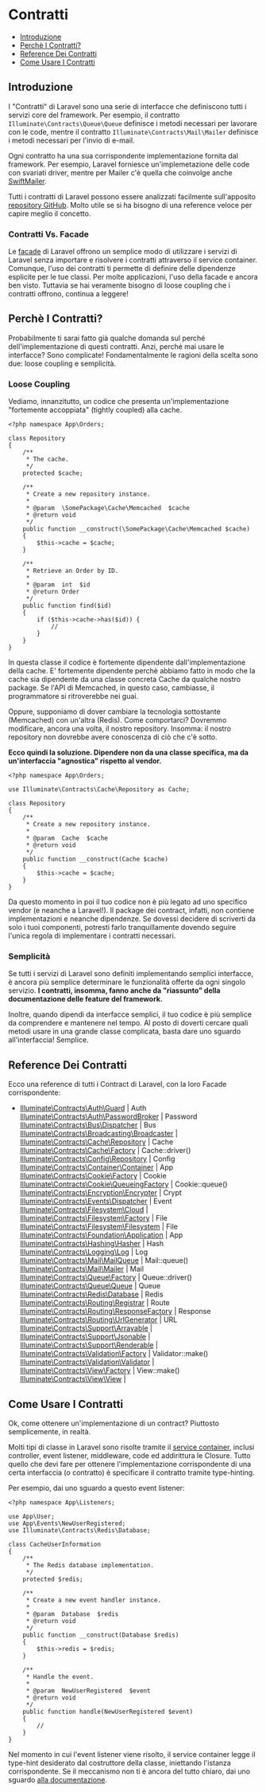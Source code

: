 # Contratti

- [Introduzione](#introduzione)
- [Perchè I Contratti?](#perche-contratti)
- [Reference Dei Contratti](#reference-contratti)
- [Come Usare I Contratti](#come-usare-contratti)

<a name="introduzione"></a>
## Introduzione

I "Contratti" di Laravel sono una serie di interfacce che definiscono tutti i servizi core del framework. Per esempio, il contratto `Illuminate\Contracts\Queue\Queue` definisce i metodi necessari per lavorare con le code, mentre il contratto `Illuminate\Contracts\Mail\Mailer` definisce i metodi necessari per l'invio di e-mail.

Ogni contratto ha una sua corrispondente implementazione fornita dal framework. Per esempio, Laravel forniesce un'implemetazione delle code con svariati driver, mentre per Mailer c'è quella che coinvolge anche [SwiftMailer](http://swiftmailer.org/).

Tutti i contratti di Laravel possono essere analizzati facilmente sull'apposito [repository GitHub](https://github.com/illuminate/contracts). Molto utile se si ha bisogno di una reference veloce per capire meglio il concetto.

### Contratti Vs. Facade

Le [facade](/documentazione/5.1/facade) di Laravel offrono un semplice modo di utilizzare i servizi di Laravel senza importare e risolvere i contratti attraverso il service container. Comunque, l'uso  dei contratti ti permette di definire delle dipendenze esplicite per le tue classi. Per molte applicazioni, l'uso della facade e ancora ben visto. Tuttavia se hai veramente bisogno di loose coupling che i contratti offrono, continua a leggere!

<a name="perche-contratti"></a>
## Perchè I Contratti?

Probabilmente ti sarai fatto già qualche domanda sul perché dell'implementazione di questi contratti. Anzi, perché mai usare le interfacce? Sono complicate! Fondamentalmente le ragioni della scelta sono due: loose coupling e semplicità.

### Loose Coupling

Vediamo, innanzitutto, un codice che presenta un'implementazione "fortemente accoppiata" (tightly coupled) alla cache. 

	<?php namespace App\Orders;

	class Repository
	{
		/**
		 * The cache.
		 */
		protected $cache;

		/**
		 * Create a new repository instance.
		 *
		 * @param  \SomePackage\Cache\Memcached  $cache
		 * @return void
		 */
		public function __construct(\SomePackage\Cache\Memcached $cache)
		{
			$this->cache = $cache;
		}

		/**
		 * Retrieve an Order by ID.
		 *
		 * @param  int  $id
		 * @return Order
		 */
		public function find($id)
		{
			if ($this->cache->has($id))	{
				//
			}
		}
	}

In questa classe il codice è fortemente dipendente dall'implementazione della cache. E' fortemente dipendente perchè abbiamo fatto in modo che la cache sia dipendente da una classe concreta Cache da qualche nostro package. Se l'API di Memcached, in questo caso, cambiasse, il programmatore si ritroverebbe nei guai. 

Oppure, supponiamo di dover cambiare la tecnologia sottostante (Memcached) con un'altra (Redis). Come comportarci? Dovremmo modificare, ancora una volta, il nostro repository. Insomma: il nostro repository non dovrebbe avere conoscenza di ciò che c'è sotto.

**Ecco quindi la soluzione. Dipendere non da una classe specifica, ma da un'interfaccia "agnostica" rispetto al vendor.**

	<?php namespace App\Orders;

	use Illuminate\Contracts\Cache\Repository as Cache;

	class Repository
	{
		/**
		 * Create a new repository instance.
		 *
		 * @param  Cache  $cache
		 * @return void
		 */
		public function __construct(Cache $cache)
		{
			$this->cache = $cache;
		}
	}

Da questo momento in poi il tuo codice non è più legato ad uno specifico vendor (e neanche a Laravel!). Il package dei contract, infatti, non contiene implementazioni e neanche dipendenze. Se dovessi decidere di scriverti da solo i tuoi componenti, potresti farlo tranquillamente dovendo seguire l'unica regola di implementare i contratti necessari.

### Semplicità

Se tutti i servizi di Laravel sono definiti implementando semplici interfacce, è ancora più semplice determinare le funzionalità offerte da ogni singolo servizio. **I contratti, insomma, fanno anche da "riassunto" della documentazione delle feature del framework.**

Inoltre, quando dipendi da interfacce semplici, il tuo codice è più semplice da comprendere e mantenere nel tempo. Al posto di doverti cercare quali metodi usare in una grande classe complicata, basta dare uno sguardo all'interfaccia! Semplice.

<a name="reference-contratti"></a>
## Reference Dei Contratti

Ecco una reference di tutti i Contract di Laravel, con la loro Facade corrispondente:

* [Illuminate\Contracts\Auth\Guard](https://github.com/illuminate/contracts/blob/master/Auth/Guard.php)  |  Auth
[Illuminate\Contracts\Auth\PasswordBroker](https://github.com/illuminate/contracts/blob/master/Auth/PasswordBroker.php)  |  Password
[Illuminate\Contracts\Bus\Dispatcher](https://github.com/illuminate/contracts/blob/master/Bus/Dispatcher.php)  |  Bus
[Illuminate\Contracts\Broadcasting\Broadcaster](https://github.com/illuminate/contracts/blob/master/Broadcasting/Broadcaster.php)  | &nbsp;
[Illuminate\Contracts\Cache\Repository](https://github.com/illuminate/contracts/blob/master/Cache/Repository.php) | Cache
[Illuminate\Contracts\Cache\Factory](https://github.com/illuminate/contracts/blob/master/Cache/Factory.php) | Cache::driver()
[Illuminate\Contracts\Config\Repository](https://github.com/illuminate/contracts/blob/master/Config/Repository.php) | Config
[Illuminate\Contracts\Container\Container](https://github.com/illuminate/contracts/blob/master/Container/Container.php) | App
[Illuminate\Contracts\Cookie\Factory](https://github.com/illuminate/contracts/blob/master/Cookie/Factory.php) | Cookie
[Illuminate\Contracts\Cookie\QueueingFactory](https://github.com/illuminate/contracts/blob/master/Cookie/QueueingFactory.php) | Cookie::queue()
[Illuminate\Contracts\Encryption\Encrypter](https://github.com/illuminate/contracts/blob/master/Encryption/Encrypter.php) | Crypt
[Illuminate\Contracts\Events\Dispatcher](https://github.com/illuminate/contracts/blob/master/Events/Dispatcher.php) | Event
[Illuminate\Contracts\Filesystem\Cloud](https://github.com/illuminate/contracts/blob/master/Filesystem/Cloud.php) | &nbsp;
[Illuminate\Contracts\Filesystem\Factory](https://github.com/illuminate/contracts/blob/master/Filesystem/Factory.php) | File
[Illuminate\Contracts\Filesystem\Filesystem](https://github.com/illuminate/contracts/blob/master/Filesystem/Filesystem.php) | File
[Illuminate\Contracts\Foundation\Application](https://github.com/illuminate/contracts/blob/master/Foundation/Application.php) | App
[Illuminate\Contracts\Hashing\Hasher](https://github.com/illuminate/contracts/blob/master/Hashing/Hasher.php) | Hash
[Illuminate\Contracts\Logging\Log](https://github.com/illuminate/contracts/blob/master/Logging/Log.php) | Log
[Illuminate\Contracts\Mail\MailQueue](https://github.com/illuminate/contracts/blob/master/Mail/MailQueue.php) | Mail::queue()
[Illuminate\Contracts\Mail\Mailer](https://github.com/illuminate/contracts/blob/master/Mail/Mailer.php) | Mail
[Illuminate\Contracts\Queue\Factory](https://github.com/illuminate/contracts/blob/master/Queue/Factory.php) | Queue::driver()
[Illuminate\Contracts\Queue\Queue](https://github.com/illuminate/contracts/blob/master/Queue/Queue.php) | Queue
[Illuminate\Contracts\Redis\Database](https://github.com/illuminate/contracts/blob/master/Redis/Database.php) | Redis
[Illuminate\Contracts\Routing\Registrar](https://github.com/illuminate/contracts/blob/master/Routing/Registrar.php) | Route
[Illuminate\Contracts\Routing\ResponseFactory](https://github.com/illuminate/contracts/blob/master/Routing/ResponseFactory.php) | Response
[Illuminate\Contracts\Routing\UrlGenerator](https://github.com/illuminate/contracts/blob/master/Routing/UrlGenerator.php) | URL
[Illuminate\Contracts\Support\Arrayable](https://github.com/illuminate/contracts/blob/master/Support/Arrayable.php) | &nbsp;
[Illuminate\Contracts\Support\Jsonable](https://github.com/illuminate/contracts/blob/master/Support/Jsonable.php) | &nbsp;
[Illuminate\Contracts\Support\Renderable](https://github.com/illuminate/contracts/blob/master/Support/Renderable.php) | &nbsp;
[Illuminate\Contracts\Validation\Factory](https://github.com/illuminate/contracts/blob/master/Validation/Factory.php) | Validator::make()
[Illuminate\Contracts\Validation\Validator](https://github.com/illuminate/contracts/blob/master/Validation/Validator.php) | &nbsp;
[Illuminate\Contracts\View\Factory](https://github.com/illuminate/contracts/blob/master/View/Factory.php) | View::make()
[Illuminate\Contracts\View\View](https://github.com/illuminate/contracts/blob/master/View/View.php) | &nbsp;

<a name="come-usare-contratti"></a>
## Come Usare I Contratti

Ok, come ottenere un'implementazione di un contract? Piuttosto semplicemente, in realtà. 

Molti tipi di classe in Laravel sono risolte tramite il [service container](/documentazione/5.1/container), inclusi controller, event listener, middleware, code ed addirittura le Closure. Tutto quello che devi fare per ottenere l'implementazione corrispondente di una certa interfaccia (o contratto) è specificare il contratto tramite type-hinting.

Per esempio, dai uno sguardo a questo event listener:

	<?php namespace App\Listeners;

	use App\User;
	use App\Events\NewUserRegistered;
	use Illuminate\Contracts\Redis\Database;

	class CacheUserInformation
	{
		/**
		 * The Redis database implementation.
		 */
		protected $redis;

		/**
		 * Create a new event handler instance.
		 *
		 * @param  Database  $redis
		 * @return void
		 */
		public function __construct(Database $redis)
		{
			$this->redis = $redis;
		}

		/**
		 * Handle the event.
		 *
		 * @param  NewUserRegistered  $event
		 * @return void
		 */
		public function handle(NewUserRegistered $event)
		{
			//
		}
	}

Nel momento in cui l'event listener viene risolto, il service container legge il type-hint desiderato dal costruttore della classe, iniettando l'istanza corrispondente. Se il meccanismo non ti è ancora del tutto chiaro, dai uno sguardo [alla documentazione](/documentazione/5.1/container).
